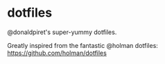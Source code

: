 dotfiles
========

@donaldpiret's super-yummy dotfiles.

Greatly inspired from the fantastic @holman dotfiles: https://github.com/holman/dotfiles
